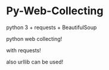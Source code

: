 # Py-Web-Collecting

python 3 + requests + BeautifulSoup

python web collecting!

with requests!

also urllib can be used!